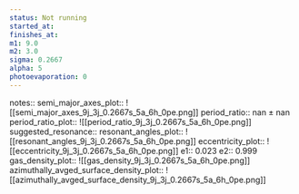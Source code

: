 ```yaml
---
status: Not running
started_at:
finishes_at:
m1: 9.0
m2: 3.0
sigma: 0.2667
alpha: 5
photoevaporation: 0
---
```


notes::
semi_major_axes_plot:: ![[semi_major_axes_9j_3j_0.2667s_5a_6h_0pe.png]]
period_ratio:: nan ± nan
period_ratio_plot:: ![[period_ratio_9j_3j_0.2667s_5a_6h_0pe.png]]
suggested_resonance:: 
resonant_angles_plot:: ![[resonant_angles_9j_3j_0.2667s_5a_6h_0pe.png]]
eccentricity_plot:: ![[eccentricity_9j_3j_0.2667s_5a_6h_0pe.png]]
e1:: 0.023
e2:: 0.999
gas_density_plot:: ![[gas_density_9j_3j_0.2667s_5a_6h_0pe.png]]
azimuthally_avged_surface_density_plot:: ![[azimuthally_avged_surface_density_9j_3j_0.2667s_5a_6h_0pe.png]]
